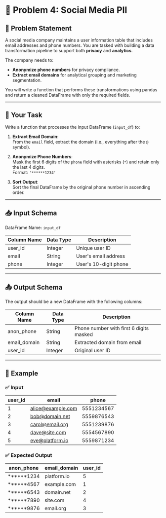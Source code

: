 # 📱 Problem 4: Social Media PII

## 📌 Problem Statement

A social media company maintains a user information table that includes email addresses and phone numbers. You are tasked with building a data transformation pipeline to support both **privacy** and **analytics**.

The company needs to:
- **Anonymize phone numbers** for privacy compliance.
- **Extract email domains** for analytical grouping and marketing segmentation.

You will write a function that performs these transformations using pandas and return a cleaned DataFrame with only the required fields.

---

## 🧩 Your Task

Write a function that processes the input DataFrame (`input_df`) to:

1. **Extract Email Domain**:  
   From the `email` field, extract the domain (i.e., everything after the `@` symbol).

2. **Anonymize Phone Numbers**:  
   Mask the first 6 digits of the `phone` field with asterisks (`*`) and retain only the last 4 digits.  
   Format: `'******1234'`

3. **Sort Output**:  
   Sort the final DataFrame by the original phone number in ascending order.

---

## 📥 Input Schema

DataFrame Name: `input_df`

| Column Name | Data Type | Description               |
|-------------|-----------|---------------------------|
| user_id     | Integer   | Unique user ID            |
| email       | String    | User's email address      |
| phone       | Integer   | User's 10-digit phone     |

---

## 📤 Output Schema

The output should be a new DataFrame with the following columns:

| Column Name   | Data Type | Description                                |
|---------------|-----------|--------------------------------------------|
| anon_phone    | String    | Phone number with first 6 digits masked    |
| email_domain  | String    | Extracted domain from email                |
| user_id       | Integer   | Original user ID                           |

---

## 🧪 Example

### ✅ Input

| user_id | email              | phone       |
|---------|--------------------|-------------|
| 1       | alice@example.com  | 5551234567  |
| 2       | bob@domain.net     | 5559876543  |
| 3       | carol@email.org    | 5551239876  |
| 4       | dave@site.com      | 5554567890  |
| 5       | eve@platform.io    | 5559871234  |

### ✅ Expected Output

| anon_phone  | email_domain | user_id |
|-------------|--------------|---------|
| ******1234  | platform.io  | 5       |
| ******4567  | example.com  | 1       |
| ******6543  | domain.net   | 2       |
| ******7890  | site.com     | 4       |
| ******9876  | email.org    | 3       |
